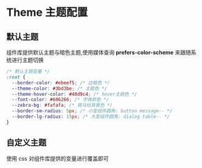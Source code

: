 # Theme 主题配置

## 默认主题

组件库提供默认主题与暗色主题,使用媒体查询 **prefers-color-scheme** 来跟随系统进行主题切换

```css
/* 默认主题变量 */
:root {
  --border-color: #ebeef5; /* 边框色 */
  --theme-color: #3bd3be; /* 主题色 */
  --theme-hover-color: #40d9c4; /* hover主题色 */
  --font-color: #606266; /* 字体颜色 */
  --zebra-bg: #fafafa; /* 斑马纹背景色 */
  --border-sm-radius: 5px; /* 小型组件圆角: button message-- */
  --border-lg-radius: 15px; /* 大型组件圆角: dialog table-- */
}
```

## 自定义主题

使用 css 对组件库提供的变量进行覆盖即可
